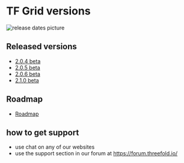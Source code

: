 # TF Grid versions

![release dates picture](releasenotes.png)

## Released versions

- [2.0.4 beta](release_note_2.0.4.md)
- [2.0.5 beta](release_note_2.0.5.md)
- [2.0.6 beta](release_note_2.0.6.md)
- [2.1.0 beta](release_note_2.1.0.md)

## Roadmap

- [Roadmap](wiki:info:roadmap.md)

## how to get support

- use chat on any of our websites
- use the support section in our forum at https://forum.threefold.io/
